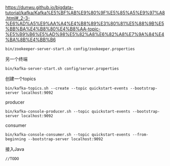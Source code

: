 https://dunwu.github.io/bigdata-tutorial/kafka/Kafka%E5%BF%AB%E9%80%9F%E5%85%A5%E9%97%A8.html#_2-3-%E6%AD%A5%E9%AA%A4%E4%B8%89%E3%80%81%E5%88%9B%E5%BB%BA%E4%B8%80%E4%B8%AA-topic-%E5%B9%B6%E5%AD%98%E5%82%A8%E6%82%A8%E7%9A%84%E4%BA%8B%E4%BB%B6

```
bin/zookeeper-server-start.sh config/zookeeper.properties
```

另一个终端

```
bin/kafka-server-start.sh config/server.properties
```

创建一个topics

```
bin/kafka-topics.sh --create --topic quickstart-events --bootstrap-server localhost:9092
```

producer

```
bin/kafka-console-producer.sh --topic quickstart-events --bootstrap-server localhost:9092
```

consumer

```
bin/kafka-console-consumer.sh --topic quickstart-events --from-beginning --bootstrap-server localhost:9092
```

接入Java

```
//TODO
```

